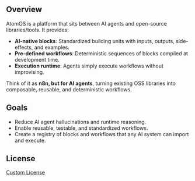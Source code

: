 ## Overview

AtomOS is a platform that sits between AI agents and open-source libraries/tools. It provides:

- **AI-native blocks**: Standardized building units with inputs, outputs, side-effects, and examples.
- **Pre-defined workflows**: Deterministic sequences of blocks compiled at development time.
- **Execution runtime**: Agents simply execute workflows without improvising.

Think of it as **n8n, but for AI agents**, turning existing OSS libraries into composable, reusable, and deterministic workflows.

## Goals

- Reduce AI agent hallucinations and runtime reasoning.
- Enable reusable, testable, and standardized workflows.
- Create a registry of blocks and workflows that any AI system can import and execute.

## License

[Custom License](LICENSE)
